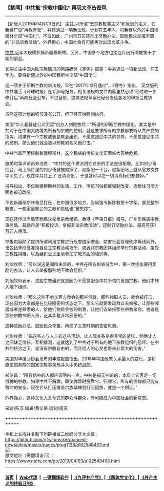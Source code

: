 ### 【禁闻】中共推“宗教中国化” 再现文革告密风
------------------------

<div class="post_content" itemprop="articleBody">
 <p>
  【新唐人2019年04月03日讯】
  <a href="https://www.ntdtv.com/gb/中共.htm">
   中共
  </a>
  以所谓“去宗教极端主义”和反恐的名义，在新疆广设“再教育营”，并还通过一项新法规，计划在五年内，将新疆以外的中国穆斯林全部“中国化”。不仅如此，广州市日前还推出奖励办法，鼓励民众举报所谓的“非法宗教活动”。外界担心，中国社会有可能再次出现文革斗争。
 </p>
 <p>
  <a href="https://www.ntdtv.com/gb/中共.htm">
   中共
  </a>
  近年大规模抓捕新疆穆斯林。另外，中国多个地方也接连传出拆除教堂十字架的消息。
 </p>
 <p>
  长期关注中国大陆宗教情况的网路媒体《寒冬》披露：中共通过一项新法规，在五年内，要将新疆以外的中国穆斯林全部“中国化”。
 </p>
 <p>
  这一项关于伊斯兰教的新法规，早在“2017年12月通过”。《寒冬》指出， 英文版的中共喉舌《环球时报》在1月6号报导，相关法规的文件内容虽然必须“经过进一步修订后”再向社会公布，不过目前，这项法规草案已经分发给各地的伊斯兰教协会。
 </p>
 <p>
  虽然这项计划的细节没有公开，但已经开始强制执行。
 </p>
 <p>
  美国“华人基督徒公义团契”创办人刘贻牧师：“所谓的伊斯兰教中国化，其实是中共对于在中国大陆境内所有的宗教的控制，就是要求所有的宗教都要听从共产党的指挥。如果有一个宗教或者是教会组织，不愿意接受中共的领导，不愿意接受中共的控制，那么他们就会被以邪教的名义而打击。”
 </p>
 <p>
  中共当局严厉控制新疆穆斯林，这个民族的传统文化正面临大灭绝危机。
 </p>
 <p>
  旅美时事评论员郑浩昌：“中共的这个做法跟它过去的手法是很相像。比如刘少奇倒台，马上照片里的刘少奇就被剪掉了，赵紫阳一下台，赵紫阳马上就从官方文件中消失了。现在中共盯上了‘泛清真化’，于是就可以把一切清真标识都抹掉。”
 </p>
 <p>
  报导指出，不仅新疆穆斯林的生活、工作、传统习俗都被强制改变，连居住习惯方面也被迫改变。
 </p>
 <p>
  不仅新疆穆斯林备受打压，在中国很多地方，当局强令拆除教堂十字架，甚至整所教堂，一些家庭教会的主教和信徒也“被失踪”。
 </p>
 <p>
  现在还传出当局奖励民众举发宗教组织。香港《苹果日报》报导，广州市民族宗教事务局，鼓励市民“积极投诉、举报非法宗教活动”，还制订奖励办法，最高可获1万元人民币。
 </p>
 <p>
  举报内容除了提供所谓利用宗教进行危害国家安全、妨害社会管理秩序等线索外，也包括未经批准擅自设立宗教活动场所，或者非宗教团体组织举行宗教活动、接受宗教性捐赠，以及组织公民出境参加宗教方面的培训等。
 </p>
 <p>
  刘贻牧师：“可以说这是闻所未闻的，中共在所有的省份当中，第一次提出要用奖励的办法，让人去举报那些地下教会组织。”
 </p>
 <p>
  刘贻牧师表示，这些宗教组织就是因为不愿意配合中共所谓的爱国宗教，他们才转入地下组织。
 </p>
 <p>
  刘贻牧师：“那么这些不参加官方教会的那些信徒，那些神职人员，就会被打击，现在因为大家都是在比较隐密的状态之下，那么它就要发动群众去举报，让那些邻居或者是熟悉的人，给他们物质金钱的刺激，让他们去举报那些宗教聚会，或者是那些宗教神职人员，这其实是非常邪恶的。”
 </p>
 <p>
  这种奖励办法，鼓励民众举报，再现了文革时期的告密风潮。
 </p>
 <p>
  刘贻牧师：“搞这些人与人斗的这些活动，让人际关系变得非常的紧张，然后让人之间缺乏信任，互相猜测，这就达到了中共对于所有的地下宗教组织的恐吓。在中共的统治之下，是没有宗教自由的，而且给人的心灵也带来非常大的伤害。”
 </p>
 <p>
  美国对华援助协会发布的年度报告指出，2018年中国政教关系最大的变化，是将原属国务院的国家宗教事务局并入中央统战部。
 </p>
 <p>
  郑浩昌：“所有信神的人都应该明白一点，中共是搞无神论的，本质上它否定一切信神的宗教。如果中共不解体，即使你暂时投靠它、归顺它，所有的信仰都只能有暂时的安全。现在它从打压维吾尔族延伸到打压回族，就是一个例证。”
 </p>
 <p>
  外界担心，这种文化大革命式的群众斗群众，有可能成为中国社会的新常态。
 </p>
 <p>
  采访/陈汉 编辑/黄亿美 后制/周天
 </p>
 <p>
 </p>
 <div class="single_ad">
 </div>
</div>

+++++++++++++++++++++++++++++++++++++++++++++++++++++++++++<br/><br/>
手机上长按并复制下列链接或二维码分享本文章：<br/>
https://github.com/gfw-breaker/banned-news/blob/master/pages/prog1138/a102548463.md <br/>
<a href='https://github.com/gfw-breaker/banned-news/blob/master/pages/prog1138/a102548463.md'><img src='https://github.com/gfw-breaker/banned-news/blob/master/pages/prog1138/a102548463.md.png'/></a> <br/>
原文地址（需翻墙访问）：https://www.ntdtv.com/gb/2019/04/03/a102548463.html


------------------------
#### [首页](https://github.com/gfw-breaker/banned-news/blob/master/README.md) &nbsp;|&nbsp; [Web代理](https://github.com/labour-camp/helloworld) &nbsp;|&nbsp; [一键翻墙软件](https://github.com/gfw-breaker/nogfw/blob/master/README.md) &nbsp;| [《九评共产党》](https://github.com/gfw-breaker/9ping.md/blob/master/README.md#九评之一评共产党是什么) | [《解体党文化》](https://github.com/gfw-breaker/jtdwh.md/blob/master/README.md) | [《共产主义的终极目的》](https://github.com/gfw-breaker/gczydzjmd.md/blob/master/README.md)

